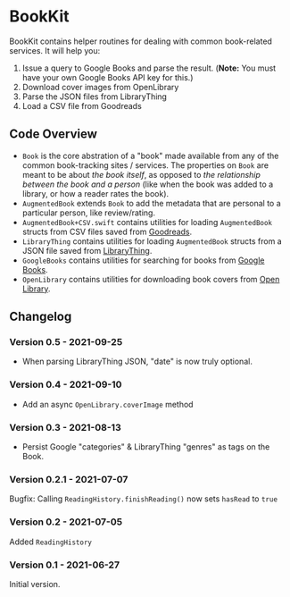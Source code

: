 # BookKit
 
BookKit contains helper routines for dealing with common book-related services. It will help you:

1. Issue a query to Google Books and parse the result. (**Note:** You must have your own Google Books API key for this.)
2. Download cover images from OpenLibrary
3. Parse the JSON files from LibraryThing
4. Load a CSV file from Goodreads

## Code Overview

* `Book` is the core abstration of a "book" made available from any of the common book-tracking sites / services. The properties on `Book` are meant to be about *the book itself*, as opposed to *the relationship between the book and a person* (like when the book was added to a library, or how a reader rates the book).
* `AugmentedBook` extends `Book` to add the metadata that are personal to a particular person, like review/rating.
* `AugmentedBook+CSV.swift` contains utilities for loading `AugmentedBook` structs from CSV files saved from [Goodreads](https://www.goodreads.com).
* `LibraryThing` contains utilities for loading `AugmentedBook` structs from a JSON file saved from [LibraryThing](https://www.librarything.com).
* `GoogleBooks` contains utilities for searching for books from [Google Books](https://books.google.com/?hl=en).
* `OpenLibrary` contains utilities for downloading book covers from [Open Library](https://openlibrary.org).

## Changelog

### Version 0.5 - 2021-09-25

* When parsing LibraryThing JSON, "date" is now truly optional.

### Version 0.4 - 2021-09-10

* Add an async `OpenLibrary.coverImage` method

### Version 0.3 - 2021-08-13

* Persist Google "categories" & LibraryThing "genres" as tags on the Book.

### Version 0.2.1 - 2021-07-07

Bugfix: Calling `ReadingHistory.finishReading()` now sets `hasRead` to `true`

### Version 0.2 - 2021-07-05

Added `ReadingHistory`

### Version 0.1 - 2021-06-27

Initial version.
